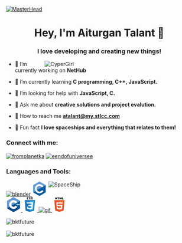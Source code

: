 [![MasterHead](https://i.pinimg.com/originals/bc/87/e5/bc87e5124f8d2cfe810d403adc96ad01.gif)](https://bktfuture.io)
<h1 align="center">Hey, I'm Aiturgan Talant 👾 </h1>
<h3 align="center">I love developing and creating new things!</h3>

<img align="right" alt="CyperGirl" width="400" src="https://78.media.tumblr.com/6cbfa91cb188bacf939e216c6434bdb4/tumblr_nkjax7AHE31tkhbs5o1_500.gif">

- 🌌 I’m currently working on **NetHub** </p>

- 🌌 I’m currently learning **C programming, C++, JavaScript.**

- 🌌 I’m looking for help with **JavaScript, C.**

- 🌌 Ask me about **creative solutions and project evalution.**

- 🌌 How to reach me **atalant@my.stlcc.com**

- 🌌 Fun fact **I love spaceships and everything that relates to them!**

<h3 align="left">Connect with me:</h3>
<p align="left">
<a href="https://twitter.com/fromplanetka" target="blank"><img align="center" src="https://raw.githubusercontent.com/rahuldkjain/github-profile-readme-generator/master/src/images/icons/Social/twitter.svg" alt="fromplanetka" height="30" width="40" /></a>
<a href="https://instagram.com/eendofuniversee" target="blank"><img align="center" src="https://raw.githubusercontent.com/rahuldkjain/github-profile-readme-generator/master/src/images/icons/Social/instagram.svg" alt="eendofuniversee" height="30" width="40" /></a>
</p>

<h3 align="left">Languages and Tools:</h3>
<img align="right" alt="SpaceShip" width="390" src="https://i.redd.it/0ro1lg4f2mo11.gif">

<p align="left"> <a href="https://www.blender.org/" target="_blank" rel="noreferrer"> 
<img src="https://download.blender.org/branding/community/blender_community_badge_white.svg" alt="blender" width="40" height="40"/> </a> <a href="https://www.cprogramming.com/" target="_blank" rel="noreferrer"> <img src="https://raw.githubusercontent.com/devicons/devicon/master/icons/c/c-original.svg" alt="c" width="40" height="40"/> </a> <a href="https://www.w3schools.com/cpp/" target="_blank" rel="noreferrer"> <img src="https://raw.githubusercontent.com/devicons/devicon/master/icons/cplusplus/cplusplus-original.svg" alt="cplusplus" width="40" height="40"/> </a> <a href="https://www.w3schools.com/css/" target="_blank" rel="noreferrer"> <img src="https://raw.githubusercontent.com/devicons/devicon/master/icons/css3/css3-original-wordmark.svg" alt="css3" width="40" height="40"/> </a> <a href="https://git-scm.com/" target="_blank" rel="noreferrer"> <img src="https://www.vectorlogo.zone/logos/git-scm/git-scm-icon.svg" alt="git" width="40" height="40"/> </a> <a href="https://www.w3.org/html/" target="_blank" rel="noreferrer"> <img src="https://raw.githubusercontent.com/devicons/devicon/master/icons/html5/html5-original-wordmark.svg" alt="html5" width="40" height="40"/> </a> </p>

<p><img align="center" src="https://github-readme-stats.vercel.app/api/top-langs?username=bktfuture&show_icons=true&locale=en&layout=compact" alt="bktfuture" /></p>

<p><img align="center" src="https://github-readme-streak-stats.herokuapp.com/?user=bktfuture&" alt="bktfuture" /></p>
